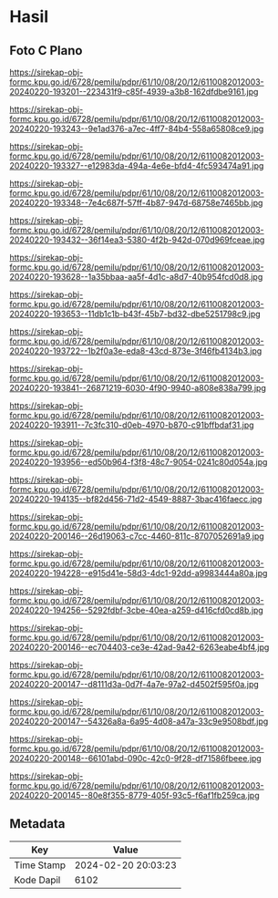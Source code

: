 # Hasil

## Foto C Plano

https://sirekap-obj-formc.kpu.go.id/6728/pemilu/pdpr/61/10/08/20/12/6110082012003-20240220-193201--223431f9-c85f-4939-a3b8-162dfdbe9161.jpg

https://sirekap-obj-formc.kpu.go.id/6728/pemilu/pdpr/61/10/08/20/12/6110082012003-20240220-193243--9e1ad376-a7ec-4ff7-84b4-558a65808ce9.jpg

https://sirekap-obj-formc.kpu.go.id/6728/pemilu/pdpr/61/10/08/20/12/6110082012003-20240220-193327--e12983da-494a-4e6e-bfd4-4fc593474a91.jpg

https://sirekap-obj-formc.kpu.go.id/6728/pemilu/pdpr/61/10/08/20/12/6110082012003-20240220-193348--7e4c687f-57ff-4b87-947d-68758e7465bb.jpg

https://sirekap-obj-formc.kpu.go.id/6728/pemilu/pdpr/61/10/08/20/12/6110082012003-20240220-193432--36f14ea3-5380-4f2b-942d-070d969fceae.jpg

https://sirekap-obj-formc.kpu.go.id/6728/pemilu/pdpr/61/10/08/20/12/6110082012003-20240220-193628--1a35bbaa-aa5f-4d1c-a8d7-40b954fcd0d8.jpg

https://sirekap-obj-formc.kpu.go.id/6728/pemilu/pdpr/61/10/08/20/12/6110082012003-20240220-193653--11db1c1b-b43f-45b7-bd32-dbe5251798c9.jpg

https://sirekap-obj-formc.kpu.go.id/6728/pemilu/pdpr/61/10/08/20/12/6110082012003-20240220-193722--1b2f0a3e-eda8-43cd-873e-3f46fb4134b3.jpg

https://sirekap-obj-formc.kpu.go.id/6728/pemilu/pdpr/61/10/08/20/12/6110082012003-20240220-193841--26871219-6030-4f90-9940-a808e838a799.jpg

https://sirekap-obj-formc.kpu.go.id/6728/pemilu/pdpr/61/10/08/20/12/6110082012003-20240220-193911--7c3fc310-d0eb-4970-b870-c91bffbdaf31.jpg

https://sirekap-obj-formc.kpu.go.id/6728/pemilu/pdpr/61/10/08/20/12/6110082012003-20240220-193956--ed50b964-f3f8-48c7-9054-0241c80d054a.jpg

https://sirekap-obj-formc.kpu.go.id/6728/pemilu/pdpr/61/10/08/20/12/6110082012003-20240220-194135--bf82d456-71d2-4549-8887-3bac416faecc.jpg

https://sirekap-obj-formc.kpu.go.id/6728/pemilu/pdpr/61/10/08/20/12/6110082012003-20240220-200146--26d19063-c7cc-4460-811c-8707052691a9.jpg

https://sirekap-obj-formc.kpu.go.id/6728/pemilu/pdpr/61/10/08/20/12/6110082012003-20240220-194228--e915d41e-58d3-4dc1-92dd-a9983444a80a.jpg

https://sirekap-obj-formc.kpu.go.id/6728/pemilu/pdpr/61/10/08/20/12/6110082012003-20240220-194256--5292fdbf-3cbe-40ea-a259-d416cfd0cd8b.jpg

https://sirekap-obj-formc.kpu.go.id/6728/pemilu/pdpr/61/10/08/20/12/6110082012003-20240220-200146--ec704403-ce3e-42ad-9a42-6263eabe4bf4.jpg

https://sirekap-obj-formc.kpu.go.id/6728/pemilu/pdpr/61/10/08/20/12/6110082012003-20240220-200147--d8111d3a-0d7f-4a7e-97a2-d4502f595f0a.jpg

https://sirekap-obj-formc.kpu.go.id/6728/pemilu/pdpr/61/10/08/20/12/6110082012003-20240220-200147--54326a8a-6a95-4d08-a47a-33c9e9508bdf.jpg

https://sirekap-obj-formc.kpu.go.id/6728/pemilu/pdpr/61/10/08/20/12/6110082012003-20240220-200148--66101abd-090c-42c0-9f28-df71586fbeee.jpg

https://sirekap-obj-formc.kpu.go.id/6728/pemilu/pdpr/61/10/08/20/12/6110082012003-20240220-200145--80e8f355-8779-405f-93c5-f6af1fb259ca.jpg


## Metadata

| Key        | Value               |
| ---------- | ------------------- |
| Time Stamp | 2024-02-20 20:03:23 |
| Kode Dapil | 6102                |




